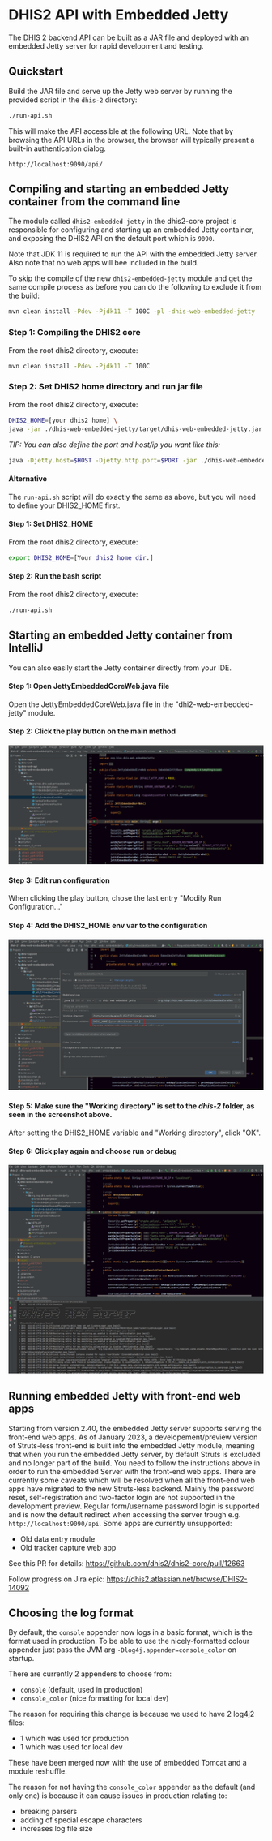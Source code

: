 # DHIS2 API with Embedded Jetty 

The DHIS 2 backend API can be built as a JAR file and deployed with an embedded Jetty server for rapid development and testing.

## Quickstart

Build the JAR file and serve up the Jetty web server by running the provided script in the `dhis-2` directory:

```sh
./run-api.sh
```

This will make the API accessible at the following URL. Note that by browsing the API URLs in the browser, the browser will typically present a built-in authentication dialog.

```
http://localhost:9090/api/
```

## Compiling and starting an embedded Jetty container from the command line

The module called `dhis2-embedded-jetty` in the dhis2-core project is responsible for configuring and starting up an embedded Jetty container, and exposing the DHIS2 API on the default port which is `9090`.

Note that JDK 11 is required to run the API with the embedded Jetty server. Also note that no web apps will bee included in the build.

To skip the compile of the new `dhis2-embedded-jetty` module and get the same compile process as before you can do the following to exclude it from the build:

```sh
mvn clean install -Pdev -Pjdk11 -T 100C -pl -dhis-web-embedded-jetty
```

### Step 1: Compiling the DHIS2 core

From the root dhis2 directory, execute:

```sh
mvn clean install -Pdev -Pjdk11 -T 100C
```

### Step 2: Set DHIS2 home directory and run jar file

From the root dhis2 directory, execute:

```sh    
DHIS2_HOME=[your dhis2 home] \ 
java -jar ./dhis-web-embedded-jetty/target/dhis-web-embedded-jetty.jar
```

*TIP: You can also define the port and host/ip you want like this:*

```sh
java -Djetty.host=$HOST -Djetty.http.port=$PORT -jar ./dhis-web-embedded-jetty/target/dhis-web-embedded-jetty.jar
```

#### Alternative

The `run-api.sh` script will do exactly the same as above, but you will need to define your DHIS2_HOME first.

#### Step 1: Set DHIS2_HOME

From the root dhis2 directory, execute:

```sh
export DHIS2_HOME=[Your dhis2 home dir.]
```

#### Step 2: Run the bash script

From the root dhis2 directory, execute:

```sh
./run-api.sh
```
    
## Starting an embedded Jetty container from IntelliJ

You can also easily start the Jetty container directly from your IDE.

#### Step 1: Open JettyEmbeddedCoreWeb.java file
Open the JettyEmbeddedCoreWeb.java file in the "dhi2-web-embedded-jetty" module.

#### Step 2: Click the play button on the main method
![](resources/images/intellij-embedded-play.png)

#### Step 3: Edit run configuration
When clicking the play button, chose the last entry "Modify Run Configuration..."

#### Step 4: Add the DHIS2_HOME env var to the configuration
![](resources/images/intellij-embedded-config.png)

#### Step 5: Make sure the "Working directory" is set to the *dhis-2* folder, as seen in the screenshot above.
After setting the DHIS2_HOME variable and "Working directory", click "OK".

#### Step 6: Click play again and choose run or debug 
![](resources/images/intellij-embedded-run.png)

## Running embedded Jetty with front-end web apps

Starting from version 2.40, the embedded Jetty server supports serving the front-end web apps. As of January 2023, a developement/preview version of Struts-less front-end is built into the embedded Jetty module, meaning that when you run the embedded Jetty server, by default Struts is excluded and no longer part of the build. You need to follow the instructions above in order to run the embedded Server with the front-end web apps. There are currently some caveats which will be resolved when all the front-end web apps have migrated to the new Struts-less backend. Mainly the password reset, self-registration and two-factor login are not supported in the development preview. Regular form/username password login is supported and is now the default redirect when accessing the server trough e.g. `http://localhost:9090/api`. Some apps are currently unsupported:

* Old data entry module
* Old tracker capture web app

See this PR for details: https://github.com/dhis2/dhis2-core/pull/12663

Follow progress on Jira epic: https://dhis2.atlassian.net/browse/DHIS2-14092

## Choosing the log format
By default, the `console` appender now logs in a basic format, which is the format used in production. To be able to use the nicely-formatted colour appender just pass the JVM arg `-Dlog4j.appender=console_color` on startup.  

There are currently 2 appenders to choose from:  
- `console` (default, used in production)
- `console_color` (nice formatting for local dev)

The reason for requiring this change is because we used to have 2 log4j2 files:
- 1 which was used for production
- 1 which was used for local dev  

These have been merged now with the use of embedded Tomcat and a module reshuffle.  

The reason for not having the `console_color` appender as the default (and only one) is because it can cause issues in production relating to:
- breaking parsers
- adding of special escape characters
- increases log file size